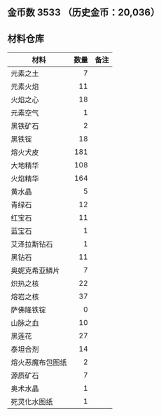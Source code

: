 ## 金币数 3533 （历史金币：20,036）
## 材料仓库
| 材料        | 数量   |  备注  |
| --------   | -----:  | :----:  |
| 元素之土      | 7   |        |
| 元素火焰      | 11   |        |
| 火焰之心        |   18   |      |
| 元素空气        |    1   |    |
|黑铁矿石|2||
|黑铁锭|18||
|熔火犬皮|181||
|大地精华|108||
|火焰精华|164||
|黄水晶|5||
|青绿石|12||
|红宝石|11||
|蓝宝石|1||
|艾泽拉斯钻石|1||
|黑钻石|11||
|奥妮克希亚鳞片|7||
|炽热之核|22||
|熔岩之核|37||
|萨佛隆铁锭|0||
|山脉之血|10||
|黑莲花|27||
|泰坦合剂|14||
|熔火恶魔布包图纸|2||
|源质矿石|7||
|奥术水晶|1||
|死灵化水图纸|1||
